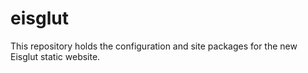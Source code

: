 eisglut
=======

This repository holds the configuration and site packages for the new Eisglut static website.